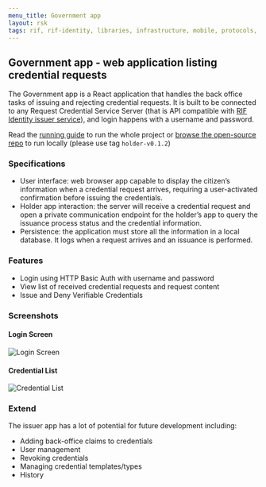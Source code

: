 ```yaml
---
menu_title: Government app
layout: rsk
tags: rif, rif-identity, libraries, infrastructure, mobile, protocols, mvp, design, rbtc, defi, decentralized, quick-start, guides, tutorial, networks, dapps, tools, rootstock, rsk, ethereum, smart-contracts, install, get-started, how-to, mainnet, testnet, contracts, wallets, web3, crypto
---
```


## Government app - web application listing credential requests

The Government app is a React application that handles the back office tasks of issuing and rejecting credential requests. It is built to be connected to any Request Credential Service Server (that is API compatible with [RIF Identity issuer service](../../services)), and login happens with a username and password.

Read the [running guide](../../run) to run the whole project or [browse the open-source repo](https://github.com/rsksmart/rif-identity-ui/tree/holder-v0.1.2/apps/issuer-app) to run locally (please use tag `holder-v0.1.2`)

### Specifications

- User interface: web browser app capable to display the citizen’s information when a credential request arrives, requiring a user-activated confirmation before issuing the credentials.
- Holder app interaction: the server will receive a credential request and open a private communication endpoint for the holder’s app to query the issuance process status and the credential information.
- Persistence: the application must store all the information in a local database. It logs when a request arrives and an issuance is performed.

### Features

- Login using HTTP Basic Auth with username and password
- View list of received credential requests and request content
- Issue and Deny Verifiable Credentials

### Screenshots

#### Login Screen

![Login Screen](../../assets/img/applications/issuer-app/sign-in.jpg)

#### Credential List

![Credential List](../../assets/img/applications/issuer-app/credential-list.jpg)

### Extend

The issuer app has a lot of potential for future development including:
- Adding back-office claims to credentials
- User management
- Revoking credentials
- Managing credential templates/types
- History

